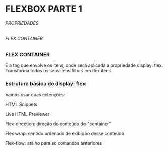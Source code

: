 # FLEXBOX PARTE 1

###### PROPRIEDADES

###### FLEX CONTAINER

### FLEX CONTAINER

É a tag que envolve os itens, onde será aplicada a propriedade display: flex. Transforma todos os seus itens filhos em flex itens.

### Estrutura básica do display: flex

 Vamos usar duas extenções:

HTML Snippets

Live HTML Previewer



Flex-direction: direção do conteúdo do "container"

Flex wrap: sentido ordenado de exibição desse conteúdo

Flex-flow: atalho para so comandos anteriores
